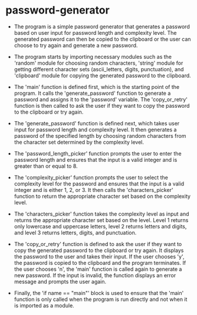 # password-generator

- The program is a simple password generator that generates a password based on user input for password length and complexity level. The generated password can then be copied to the clipboard or the user can choose to try again and generate a new password.

- The program starts by importing necessary modules such as the 'random' module for choosing random characters, 'string' module for getting different character sets (ascii_letters, digits, punctuation), and 'clipboard' module for copying the generated password to the clipboard.

- The 'main' function is defined first, which is the starting point of the program. It calls the 'generate_password' function to generate a password and assigns it to the 'password' variable. The 'copy_or_retry' function is then called to ask the user if they want to copy the password to the clipboard or try again.

- The 'generate_password' function is defined next, which takes user input for password length and complexity level. It then generates a password of the specified length by choosing random characters from the character set determined by the complexity level.

- The 'password_length_picker' function prompts the user to enter the password length and ensures that the input is a valid integer and is greater than or equal to 8.

- The 'complexity_picker' function prompts the user to select the complexity level for the password and ensures that the input is a valid integer and is either 1, 2, or 3. It then calls the 'characters_picker' function to return the appropriate character set based on the complexity level.

- The 'characters_picker' function takes the complexity level as input and returns the appropriate character set based on the level. Level 1 returns only lowercase and uppercase letters, level 2 returns letters and digits, and level 3 returns letters, digits, and punctuation.

- The 'copy_or_retry' function is defined to ask the user if they want to copy the generated password to the clipboard or try again. It displays the password to the user and takes their input. If the user chooses 'y', the password is copied to the clipboard and the program terminates. If the user chooses 'n', the 'main' function is called again to generate a new password. If the input is invalid, the function displays an error message and prompts the user again.

- Finally, the 'if name == "main"' block is used to ensure that the 'main' function is only called when the program is run directly and not when it is imported as a module.
